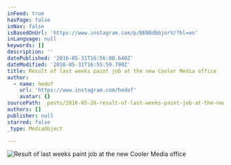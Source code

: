 ```yaml
---
inFeed: true
hasPage: false
inNav: false
isBasedOnUrl: 'https://www.instagram.com/p/BEN8dbbjorV/?hl=en'
inLanguage: null
keywords: []
description: ''
datePublished: '2016-05-31T16:56:00.640Z'
dateModified: '2016-05-31T16:55:59.790Z'
title: Result of last weeks paint job at the new Cooler Media office
author:
  - name: hedof
    url: 'https://www.instagram.com/hedof'
    avatar: {}
sourcePath: _posts/2016-05-26-result-of-last-weeks-paint-job-at-the-new-cooler-media-offic.md
authors: []
publisher: null
starred: false
_type: MediaObject

---
```

![Result of last weeks paint job at the new Cooler Media office](https://scontent.cdninstagram.com/t51.2885-15/s640x640/sh0.08/e35/12917819_796513767146149_2102729965_n.jpg?ig_cache_key=MTIyODkwNDE3ODQ1MDg2MDc1Nw%3D%3D.2)
